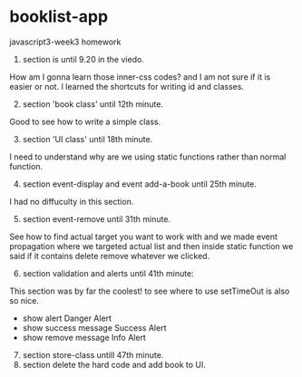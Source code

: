 # booklist-app

javascript3-week3 homework

1. section is until 9.20 in the viedo.

How am I gonna learn those inner-css codes?
and I am not sure if it is easier or not.
I learned the shortcuts for writing id and classes.

2. section 'book class' until 12th minute.

Good to see how to write a simple class.

3. section 'UI class' until 18th minute.

I need to understand why are we using static functions rather than normal function.

4. section event-display and event add-a-book until 25th minute.

I had no diffuculty in this section.

5. section event-remove until 31th minute.

See how to find actual target you want to work with
and we made event propagation where we targeted actual list and then inside static function we said if it contains delete remove whatever we clicked.

6. section validation and alerts until 41th minute:

This section was by far the coolest! to see where to use setTimeOut is also so nice.

   - show alert
     Danger Alert
   - show success message
     Success Alert
   - show remove message
     Info Alert
7. section store-class untill 47th minute.
8. section delete the hard code and add book to UI.